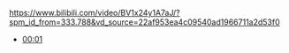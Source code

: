 https://www.bilibili.com/video/BV1x24y1A7aJ/?spm_id_from=333.788&vd_source=22af953ea4c09540ad1966711a2d53f0


- [00:01](https://www.bilibili.com/video/BV1x24y1A7aJ/?t=1.01634#t=1.02) 